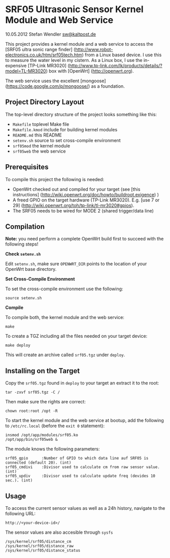 SRF05 Ultrasonic Sensor Kernel Module and Web Service
=====================================================
10.05.2012 Stefan Wendler
sw@kaltpost.de

This project provides a kernel module and a web service to access the 
[SRF05 ultra sonic range finder] (http://www.robot-electronics.co.uk/htm/srf05tech.htm) from a Linux based device. 
I use this to measure the water level in my cistern. As a Linux box, I use the in-expensive 
[TP-Link MR3020] (http://www.tp-link.com/lk/products/details/?model=TL-MR3020) box with [OpenWrt] (http://openwrt.org).

The web service uses the excellent [mongoose] (https://code.google.com/p/mongoose/) as a foundation.


Project Directory Layout
------------------------

The top-level directory structure of the project looks something like this:

* `Makefile` 		toplevel Make file
* `Makefile.kmod`	include for building kernel modules
* `README.md`		this README
* `setenv.sh`		source to set cross-compile environment
* `srf05mod`		the kernel module
* `srf05web`		the web service


Prerequisites
-------------

To compile this project the following is needed: 

* OpenWrt checked out and compiled for your target (see [this instructions] (http://wiki.openwrt.org/doc/howto/buildroot.exigence) )
* A freed GPIO on the target hardware (TP-Link MR3020). E.g. [use 7 or 29] (http://wiki.openwrt.org/toh/tp-link/tl-mr3020#gpios). 
* The SRF05 needs to be wired for MODE 2 (shared trigger/data line)


Compilation
------------

**Note:** you need perform a complete OpenWrt build first to succeed with the following steps!

**Check `setenv.sh`**

Edit `setenv.sh`, make sure `OPENWRT_DIR` points to the location of your OpenWrt base directory.

**Set Cross-Compile Environment**

To set the cross-compile environment use the following:

	source setenv.sh

**Compile**

To compile both, the kernel module and the web service:

	make

To create a TGZ including all the files needed on your target device:

	make deploy

This will create an archive called `srf05.tgz` under `deploy`.


Installing on the Target
------------------------

Copy the `srf05.tgz` found in `deploy` to your target an extract it to the root:

	tar -zxvf srf05.tgz -C /

Then make sure the rights are correct:

	chown root:root /opt -R

To start the kernel module and the web service at bootup, add the following to 
`/etc/rc.local` (before the `exit 0` statement):

	insmod /opt/app/modules/srf05.ko
	/opt/app/bin/srf05web &

The module knows the following parameters:

	srf05_gpio		:Number of GPIO to which data line auf SRF05 is connected (default 20). (int)
	srf05_cmdivi	:Divisor used to calculate cm from raw sensor value. (int)
	srf05_updiv		:Divisor used to calculate update freq (devides 10 sec.). (int)


Usage
-----

To access the current sensor values as well as a 24h history, navigate to the following URL:

	http://<your-device-id>/

The sensor values are also accesible through `sysfs`

	/sys/kernel/srf05/distance_cm
	/sys/kernel/srf05/distance_raw
	/sys/kernel/srf05/distance_status
